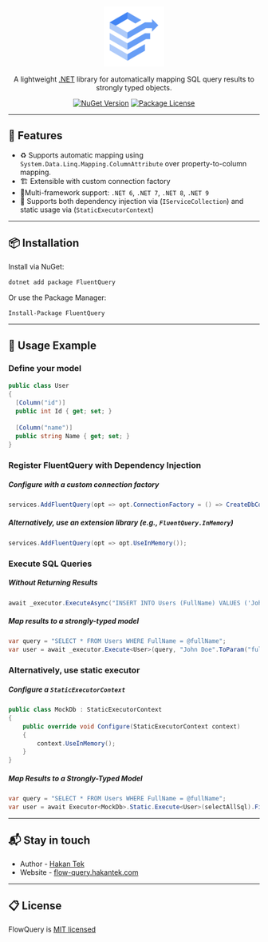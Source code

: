 <p align="center">
  <a href="http://fluent-query.hakantek.com/" target="blank"><img src="https://raw.githubusercontent.com/hakanttek/FluentQuery/e37ea2e42c27d99a8478219ee92a3873fc18c8ba/assest/icon.svg" width="120" alt="FluentQuery Logo" /></a>
</p>
  <p align="center">A lightweight <a href="http://nodejs.org" target="_blank">.NET</a> library for automatically mapping SQL query results to strongly typed objects.</p>
    <p align="center">
<a href="https://www.nuget.org/packages/FluentQuery" target="_blank"><img src="https://img.shields.io/nuget/v/FluentQuery.svg?style=flat" alt="NuGet Version" /></a>
<a href="https://raw.githubusercontent.com/hakanttek/FluentQuery/refs/heads/master/LICENSE.txt" target="_blank"><img src="https://img.shields.io/github/license/hakanttek/FluentQuery" alt="Package License" /></a>
</p>

---
## 🚀 Features

- ♻️ Supports automatic mapping using `System.Data.Linq.Mapping.ColumnAttribute` over property-to-column mapping.
- 🏗️ Extensible with custom connection factory
- 🧩Multi-framework support: `.NET 6`, `.NET 7`, `.NET 8`, `.NET 9`
- 🧪 Supports both dependency injection via (`IServiceCollection`) and static usage via (`StaticExecutorContext`)
---
## 📦 Installation

Install via NuGet:

```bash
dotnet add package FluentQuery
```

Or use the Package Manager:
```bash
Install-Package FluentQuery
```
---
## 🚀 Usage Example

### Define your model
```csharp
public class User
{
  [Column("id")]
  public int Id { get; set; }

  [Column("name")]
  public string Name { get; set; }
}
```

### Register FluentQuery with Dependency Injection
##### Configure with a custom connection factory
```csharp
services.AddFluentQuery(opt => opt.ConnectionFactory = () => CreateDbConnection(cnnStr));
```
##### Alternatively, use an extension library (e.g., `FluentQuery.InMemory`)
```csharp
services.AddFluentQuery(opt => opt.UseInMemory());
```

### Execute SQL Queries
##### Without Returning Results
```csharp
await _executor.ExecuteAsync("INSERT INTO Users (FullName) VALUES ('John Doe');");
```
##### Map results to a strongly-typed model
```csharp
var query = "SELECT * FROM Users WHERE FullName = @fullName";
var user = await _executor.Execute<User>(query, "John Doe".ToParam("fullName")).FirstOrDefaultAsync();
```

### Alternatively, use static executor
##### Configure a `StaticExecutorContext`
```csharp
public class MockDb : StaticExecutorContext
{
    public override void Configure(StaticExecutorContext context)
    {
        context.UseInMemory();
    }
}
```
##### Map Results to a Strongly-Typed Model
```csharp
var query = "SELECT * FROM Users WHERE FullName = @fullName";
var user = await Executor<MockDb>.Static.Execute<User>(selectAllSql).FirstOrDefaultAsync();
```
---
## 📬 Stay in touch
- Author - [Hakan Tek](https://www.hakantek.com/)
- Website - [flow-query.hakantek.com](https://flow-query.hakantek.com/)
---
## 📋 License
FlowQuery is [MIT licensed](https://raw.githubusercontent.com/hakanttek/FluentQuery/refs/heads/master/LICENSE.txt)